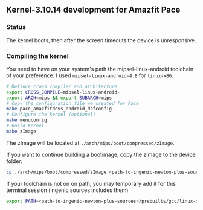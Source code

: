 ## Kernel-3.10.14 development for Amazfit Pace
### Status
The kernel boots, then after the screen timeouts the device is unresponsive.


### Compiling the kernel

You need to have on your system's path the mipsel-linux-android toolchain of your preference.
I used `mipsel-linux-android-4.8` for `linux-x86`.

```bash
# Defince cross compiler and architecture
export CROSS_COMPILE=mipsel-linux-android-
export ARCH=mips && export SUBARCH=mips
# Copy the configuration file we created for Pace
make pace_amazfitdevs_android_defconfig
# Configure the kernel (optional)
make menuconfig
# Build Kernel
make zImage
```

The zImage will be located at `./arch/mips/boot/compressed/zImage`.

If you want to continue building a bootimage, copy the zImage to the device folder:
```bash
cp ./arch/mips/boot/compressed/zImage <path-to-ingenic-newton-plus-sources>/device/ingenic/newton/kernel
```

If your toolchain is not on on path, you may temporary add it for this terminal session (ingenic sources includes them)
```bash
export PATH=<path-to-ingenic-newton-plus-sources>/prebuilts/gcc/linux-x86/mips/mipsel-linux-android-4.8/bin:$PATH
```
